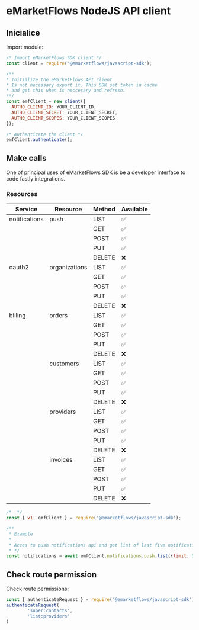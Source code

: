 # eMarketFlows NodeJS API client

## Inicialice

Import module:
```js
/* Import eMarketFlows SDK client */
const client = require('@emarketflows/javascript-sdk');

/** 
* Initialize the eMarketFlows API client
* Is not necessary export it. This SDK set token in cache
* and get this when is neccesary and refresh.
**/
const emfClient = new client({
  AUTH0_CLIENT_ID: YOUR_CLIENT_ID,
  AUTH0_CLIENT_SECRET: YOUR_CLIENT_SECRET,
  AUTH0_CLIENT_SCOPES: YOUR_CLIENT_SCOPES
});

/* Authenticate the client */
emfClient.authenticate();
```

## Make calls

One of principal uses of eMarketFlows SDK is be a developer interface to code fastly integrations.

### Resources

| Service | Resource | Method | Available |
| -------- | ------- | ------- | ------- |
| notifications  | push | LIST | ✅ |
|  |  | GET | ✅ |
|  |  | POST | ✅ |
|  |  | PUT | ✅ |
|  |  | DELETE | ❌ |
| oauth2  | organizations | LIST | ✅ |
|  |  | GET | ✅ |
|  |  | POST | ✅ |
|  |  | PUT | ✅ |
|  |  | DELETE | ❌ |
| billing  | orders | LIST | ✅ |
|  |  | GET | ✅ |
|  |  | POST | ✅ |
|  |  | PUT | ✅ |
|  |  | DELETE | ❌ |
|  | customers | LIST | ✅ |
|  |  | GET | ✅ |
|  |  | POST | ✅ |
|  |  | PUT | ✅ |
|  |  | DELETE | ❌ |
|  | providers | LIST | ✅ |
|  |  | GET | ✅ |
|  |  | POST | ✅ |
|  |  | PUT | ✅ |
|  |  | DELETE | ❌ |
|  | invoices | LIST | ✅ |
|  |  | GET | ✅ |
|  |  | POST | ✅ |
|  |  | PUT | ✅ |
|  |  | DELETE | ❌ |

```js
/*  */
const { v1: emfClient } = require('@emarketflows/javascript-sdk');

/** 
 * Example
 * 
 * Acces to push notifications api and get list of last five notifications.
 * */
const notifications = await emfClient.notifications.push.list({limit: 5});
```

## Check route permission
Check route permissions:
```js
const { authenticateRequest } = require('@emarketflows/javascript-sdk');
authenticateRequest(
        'super:contacts',
        'list:providers'
)
```